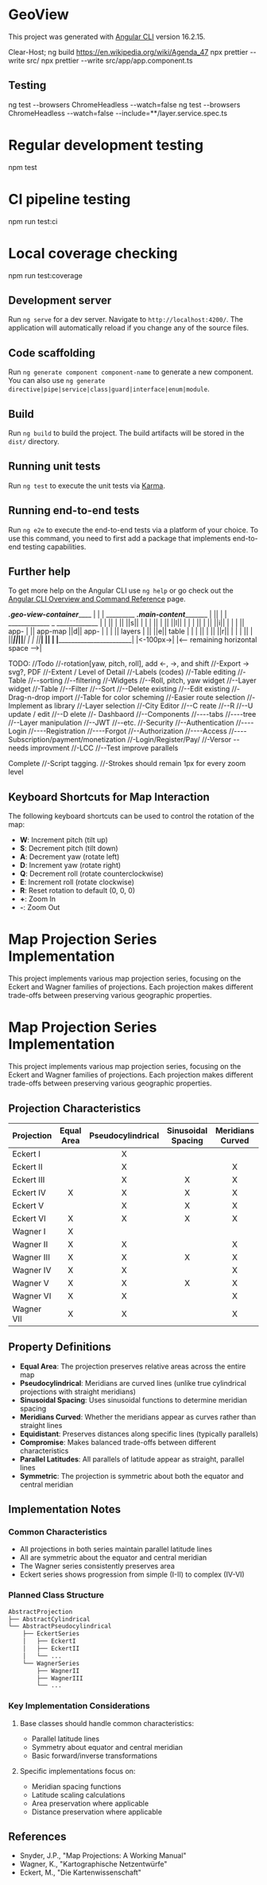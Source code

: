 # GeoView

This project was generated with [Angular CLI](https://github.com/angular/angular-cli) version 16.2.15.

Clear-Host; ng build
https://en.wikipedia.org/wiki/Agenda_47
npx prettier --write src/
npx prettier --write src/app/app.component.ts

## Testing
ng test --browsers ChromeHeadless --watch=false
ng test --browsers ChromeHeadless --watch=false --include=**/layer.service.spec.ts

# Regular development testing
npm test

# CI pipeline testing
npm run test:ci

# Local coverage checking
npm run test:coverage

## Development server

Run `ng serve` for a dev server. Navigate to `http://localhost:4200/`. The application will automatically reload if you change any of the source files.

## Code scaffolding

Run `ng generate component component-name` to generate a new component. You can also use `ng generate directive|pipe|service|class|guard|interface|enum|module`.

## Build

Run `ng build` to build the project. The build artifacts will be stored in the `dist/` directory.

## Running unit tests

Run `ng test` to execute the unit tests via [Karma](https://karma-runner.github.io).

## Running end-to-end tests

Run `ng e2e` to execute the end-to-end tests via a platform of your choice. To use this command, you need to first add a package that implements end-to-end testing capabilities.

## Further help

To get more help on the Angular CLI use `ng help` or go check out the [Angular CLI Overview and Command Reference](https://angular.io/cli) page.

_____________.geo-view-container_________________
|                                                 |
| _________   _______.main-content______________  |
||         | | _____________  _  _____________  | |
||         | ||             ||s||             | | |
||         | ||             ||l||             | | |
||         | ||             ||i||             | | |
|| app-    | ||   app-map   ||d||  app-       | | |
||  layers | ||             ||e||  table      | | |
||         | ||             ||r||             | | |
||         | ||_____________||_||_____________| | |
||_________| |__________________________________| |
|_________________________________________________|
|<-100px->| |<-- remaining horizontal space -->|


TODO:
  //Todo
  //-rotation[yaw, pitch, roll], add <-, ->, and shift 
  //-Export -> svg?, PDF
  //-Extent / Level of Detail
  //-Labels (codes)
  //-Table editing
  //-Table
  //--sorting
  //--filtering
  //-Widgets
  //--Roll, pitch, yaw widget
  //--Layer widget
  //-Table
  //--Filter
  //--Sort
  //--Delete existing
  //--Edit existing
  //-Drag-n-drop import
  //-Table for color scheming
  //-Easier route selection
  //-Implement as library
  //-Layer selection
  //-City Editor
  //--C reate
  //--R 
  //--U update / edit
  //--D elete
  //- Dashbaord
  //--Components
  //----tabs
  //----tree
  //--Layer manipulation
  //--JWT
  //--etc.
  //-Security
  //--Authentication
  //----Login
  //----Registration
  //----Forgot
  //--Authorization
  //----Access
  //----Subscription/payment/monetization
  //-Login/Register/Pay/
  //-Versor -- needs improvment
  //-LCC
  //--Test improve parallels



Complete
//-Script tagging.
//-Strokes should remain 1px for every zoom level

## Keyboard Shortcuts for Map Interaction

The following keyboard shortcuts can be used to control the rotation of the map:

- **W**: Increment pitch (tilt up)
- **S**: Decrement pitch (tilt down)
- **A**: Decrement yaw (rotate left)
- **D**: Increment yaw (rotate right)
- **Q**: Decrement roll (rotate counterclockwise)
- **E**: Increment roll (rotate clockwise)
- **R**: Reset rotation to default (0, 0, 0)
- **+**: Zoom In
- **-**: Zoom Out


# Map Projection Series Implementation

This project implements various map projection series, focusing on the Eckert and Wagner families of projections. Each projection makes different trade-offs between preserving various geographic properties.

# Map Projection Series Implementation

This project implements various map projection series, focusing on the Eckert and Wagner families of projections. Each projection makes different trade-offs between preserving various geographic properties.

## Projection Characteristics

| Projection | Equal Area | Pseudocylindrical | Sinusoidal Spacing | Meridians Curved | Equidistant | Compromise | Parallel Latitudes | Symmetric |
|------------|:---------:|:-----------------:|:-----------------:|:---------------:|:-----------:|:----------:|:-----------------:|:---------:|
| Eckert I   |           | X                 |                   |                 | X           |            | X                 | X         |
| Eckert II  |           | X                 |                   | X               | X           |            | X                 | X         |
| Eckert III |           | X                 | X                 | X               |             | X          | X                 | X         |
| Eckert IV  | X         | X                 | X                 | X               |             |            | X                 | X         |
| Eckert V   |           | X                 | X                 | X               |             | X          | X                 | X         |
| Eckert VI  | X         | X                 | X                 | X               |             |            | X                 | X         |
| Wagner I   | X         |                   |                   |                 |             |            | X                 | X         |
| Wagner II  | X         | X                 |                   | X               |             |            | X                 | X         |
| Wagner III | X         | X                 | X                 | X               |             |            | X                 | X         |
| Wagner IV  | X         | X                 |                   | X               |             |            | X                 | X         |
| Wagner V   | X         | X                 | X                 | X               |             |            | X                 | X         |
| Wagner VI  | X         | X                 |                   | X               |             |            | X                 | X         |
| Wagner VII | X         | X                 |                   | X               |             |            | X                 | X         |

## Property Definitions

- **Equal Area**: The projection preserves relative areas across the entire map
- **Pseudocylindrical**: Meridians are curved lines (unlike true cylindrical projections with straight meridians)
- **Sinusoidal Spacing**: Uses sinusoidal functions to determine meridian spacing
- **Meridians Curved**: Whether the meridians appear as curves rather than straight lines
- **Equidistant**: Preserves distances along specific lines (typically parallels)
- **Compromise**: Makes balanced trade-offs between different characteristics
- **Parallel Latitudes**: All parallels of latitude appear as straight, parallel lines
- **Symmetric**: The projection is symmetric about both the equator and central meridian

## Implementation Notes

### Common Characteristics
- All projections in both series maintain parallel latitude lines
- All are symmetric about the equator and central meridian
- The Wagner series consistently preserves area
- Eckert series shows progression from simple (I-II) to complex (IV-VI)

### Planned Class Structure
```python
AbstractProjection
├── AbstractCylindrical
└── AbstractPseudocylindrical
    ├── EckertSeries
    │   ├── EckertI
    │   ├── EckertII
    │   └── ...
    └── WagnerSeries
        ├── WagnerII
        ├── WagnerIII
        └── ...
```

### Key Implementation Considerations
1. Base classes should handle common characteristics:
   - Parallel latitude lines
   - Symmetry about equator and central meridian
   - Basic forward/inverse transformations

2. Specific implementations focus on:
   - Meridian spacing functions
   - Latitude scaling calculations
   - Area preservation where applicable
   - Distance preservation where applicable

## References
- Snyder, J.P., "Map Projections: A Working Manual"
- Wagner, K., "Kartographische Netzentwürfe"
- Eckert, M., "Die Kartenwissenschaft"